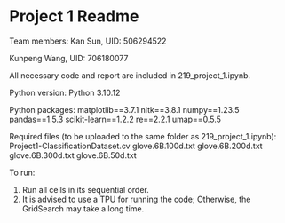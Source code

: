 # Project 1 Readme

Team members: 
Kan Sun, UID: 506294522

Kunpeng Wang, UID: 706180077

All necessary code and report are included in 219_project_1.ipynb. 

Python version: Python 3.10.12

Python packages: 
matplotlib==3.7.1
nltk==3.8.1
numpy==1.23.5
pandas==1.5.3
scikit-learn==1.2.2
re==2.2.1
umap==0.5.5

Required files (to be uploaded to the same folder as 219_project_1.ipynb):
Project1-ClassificationDataset.cv
glove.6B.100d.txt 
glove.6B.200d.txt
glove.6B.300d.txt
glove.6B.50d.txt

To run:
1. Run all cells in its sequential order.
2. It is advised to use a TPU for running the code; Otherwise, the GridSearch may take a long time. 
